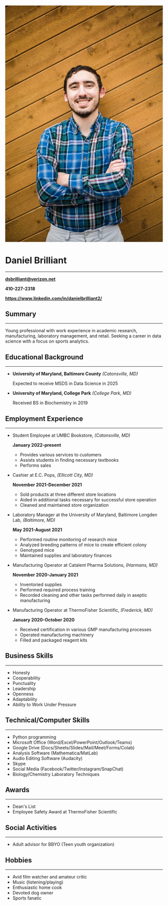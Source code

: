 ![](E19892DA-E492-4447-8471-08D36FFEDCC5_1_105_c.jpeg)
# **Daniel Brilliant**
---
**dsbrilliant@verizon.net**

**410-227-2318**

**https://www.linkedin.com/in/danielbrilliant2/**

## **Summary** 
---
Young professional with work experience in academic research, manufacturing, laboratory management, and retail. Seeking a career in data science with a focus on sports analytics.

## **Educational Background**
---
- **University of Maryland, Baltimore County** *(Catonsville, MD)*

  Expected to receive MSDS in Data Science in 2025

- **University of Maryland, College Park** *(College Park, MD)*

  Received BS in Biochemistry in 2019

## **Employment Experience**
---
- Student Employee at UMBC Bookstore, *(Catonsville, MD)*

  **January 2022-present**
  - Provides various services to customers
  - Assists students in finding necessary textbooks
  - Performs sales


- Cashier at E.C. Pops, *(Ellicott City, MD)*

  **November 2021-December 2021**
  - Sold products at three different store locations
  - Aided in additional tasks necessary for successful store operation
  - Cleaned and maintained store organization


- Laboratory Manager at the University of Maryland, Baltimore Longden Lab, *(Baltimore, MD)*

  **May 2021-August 2021**
  - Performed routine monitoring of research mice 
  - Analyzed breeding patterns of mice to create efficient colony
  - Genotyped mice
  - Maintained supplies and laboratory finances


- Manufacturing Operator at Catalent Pharma Solutions, *(Harmans, MD)*

  **November 2020-January 2021**
  - Inventoried supplies
  - Performed required process training
  - Recorded cleaning and other tasks performed daily in aseptic manufacturing


- Manufacturing Operator at ThermoFisher Scientific, *(Frederick, MD)*

  **January 2020-October 2020**
  - Received certification in various GMP manufacturing processes
  - Operated manufacturing machinery
  - Filled and packaged reagent kits

## **Business  Skills**
---
- Honesty
- Cooperability
- Punctuality
- Leadership
- Openness
- Adaptability
- Ability to Work Under Pressure

## **Technical/Computer Skills**
---
- Python programming
- Microsoft Office (Word/Excel/PowerPoint/Outlook/Teams)
- Google Drive (Docs/Sheets/Slides/Mail/Meet/Forms/Colab)
- Analysis Software (Mathematica/MatLab)
- Audio Editing Software (Audacity)
- Skype
- Social Media (Facebook/Twitter/Instagram/SnapChat)
- Biology/Chemistry Laboratory Techniques

## **Awards**
---
- Dean's List
- Employee Safety Award at ThermoFisher Scientific

## **Social Activities**
---
- Adult advisor for BBYO (Teen youth organization)

## **Hobbies**
---
- Avid film watcher and amateur critic
- Music (listening/playing)
- Enthusiastic home cook
- Devoted dog owner
- Sports fanatic
